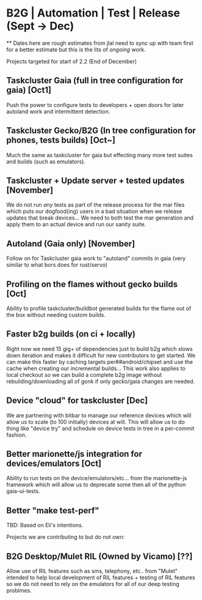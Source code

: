 # B2G | Automation | Test | Release (Sept -> Dec)

** Dates here are rough estimates from jlal need to sync up with team
first for a better estimate but this is the lits of _ongoing_ work.

Projects targeted for start of 2.2 (End of December)

## Taskcluster Gaia (full in tree configuration for gaia) [Oct1]

  Push the power to configure tests to developers + open doors for
  later autoland work and intermittent detection.

## Taskcluster Gecko/B2G (In tree configuration for phones, tests builds) [Oct~]

  Much the same as taskcluster for gaia but effecting many more test
  suites and builds (such as emulators).

## Taskcluster + Update server + tested updates [November]

  We do not run _any_ tests as part of the release process for the
  mar files which puts our dogfood(ing) users in a bad situation when
  we release updates that break devices... We need to both test the
  mar generation and apply them to an actual device and run our sanity
  suite.

## Autoland (Gaia only) [November]

  Follow on for Taskcluster gaia work to "autoland" commits in gaia
  (very similar to what bors does for rust/servo)

## Profiling on the flames without gecko builds [Oct]

  Ability to profile taskcluster/buildbot generated builds for the
  flame out of the box without needing custom builds.

## Faster b2g builds (on ci + locally)

  Right now we need 15 gig+ of dependencies just to build b2g which
  slows down iteration and makes it difficult for new contributors to get
  started. We can make this faster by caching targets per##android/chipset
  and use the cache when creating our incremental builds... This work also
  applies to local checkout so we can build a complete b2g image without
  rebuilding/downloading all of gonk if only gecko/gaia changes are
  needed.

## Device "cloud" for taskcluster [Dec]

  We are partnering with bitbar to manage our reference devices which
  will allow us to scale (to 100 initially) devices at will. This will
  allow us to do thing like "device try" and schedule on device tests in
  tree in a per-commit fashion.

## Better marionette/js integration for devices/emulators [Oct]

  Ability to run tests on the device/emulators/etc... from the
  marionette-js framework which will allow us to deprecate some then all
  of the python gaia-ui-tests.

## Better "make test-perf"

  TBD: Based on Eli's intentions.


Projects we are contributing to but do not own:

## B2G Desktop/Mulet RIL (Owned by Vicamo) [??]

  Allow use of RIL features such as sms, telephony, etc.. from
  "Mulet" intended to help local development of RIL features +
  testing of RIL features so we do not need to rely on the emulators for
  all of our deep testing problmes.
